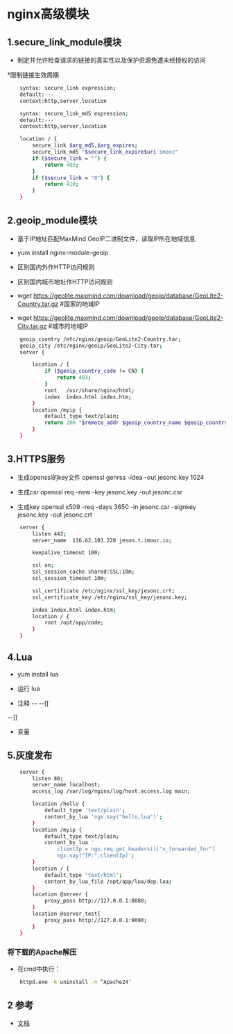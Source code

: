 # nginx高级模块

## 1.secure_link_module模块

* 制定并允许检查请求的链接的真实性以及保护资源免遭未经授权的访问

*限制链接生效周期

```bash
    syntax: secure_link expression;
    default:---
    context:http,server,location

    syntax: secure_link_md5 expression;
    default:---
    context:http,server,location
```

```bash
    location / {
        secure_link $arg_md5,$arg_expires;
        secure_link_md5 "$secure_link_expire$uri imooc"
        if ($secure_link = "") {
            return 403;
        }
        if ($secure_link = "0") {
            return 410;
        }
    }
```

## 2.geoip_module模块

* 基于IP地址匹配MaxMind GeoIP二进制文件，读取IP所在地域信息

* yum install nginx-module-geoip

* 区别国内外作HTTP访问规则

* 区别国内城市地址作HTTP访问规则

* wget https://geolite.maxmind.com/download/geoip/database/GeoLite2-Country.tar.gz #国家的地域IP 
* wget https://geolite.maxmind.com/download/geoip/database/GeoLite2-City.tar.gz #城市的地域IP

```bash
    geoip_country /etc/nginx/geoip/GeoLite2-Country.tar;
    geoip_city /etc/nginx/geoip/GeoLite2-City.tar;
    server {

        location / {
            if ($geoip_country_code != CN) {
                return 403;
            }
            root   /usr/share/nginx/html;
            index  index.html index.htm;
        }
        location /myip {
            default_type text/plain;
            return 200 "$remote_addr $geoip_country_name $geoip_country_code $geoip_city";
        }
    }
```

## 3.HTTPS服务

* 生成openssl的key文件
    openssl genrsa -idea -out jesonc.key 1024

* 生成csr
    openssl req -new -key jesonc.key -out jesonc.csr

* 生成key
    openssl x509 -req -days 3650 -in jesonc.csr -signkey jesonc.key -out jesonc.crt

```bash
    server {
        listen 443;
        server_name  116.62.103.228 jeson.t.imooc.io;

        keepalive_timeout 100;

        ssl on;
        ssl_session_cache shared:SSL:10m;
        ssl_session_timeout 10m;

        ssl_certificate /etc/nginx/ssl_key/jesonc.crt;
        ssl_certificate_key /etc/nginx/ssl_key/jesonc.key;

        index index.html index.htm;
        location / {
            root /opt/app/code;
        }
    }
```

## 4.Lua

* yum install lua

* 运行
lua
* 注释
--
--[[

--]]
* 变量

## 5.灰度发布

```bash
    server {
        listen 80;
        server_name localhost;
        access_log /var/log/nginx/log/host.access.log main;

        location /hello {
            default_type 'text/plain';
            content_by_lua 'ngx.say("hello,lua")';
        }
        location /myip {
            default_type text/plain;
            content_by_lua '
                clientIp = ngx.req.get_headers()["x_forwarded_for"]
                ngx.say("IP:",clientIp)';
        }
        location / {
            default_type "text/html";
            content_by_lua_file /opt/app/lua/dep.lua;
        }
        location @server {
            proxy_pass http://127.0.0.1:8080;
        }
        location @server_test{
            proxy_pass http://127.0.0.1:9090;
        }
    }
```


### 将下载的Apache解压

* 在cmd中执行：

```bash
    httpd.exe -k uninstall -n “Apache24″
```

## 2 参考

* [文档](https://blog.csdn.net/qq_32144341/article/details/51532207)